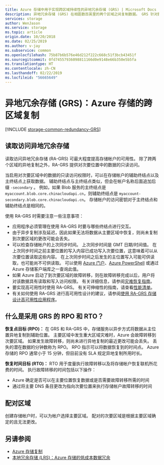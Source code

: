 ```yaml
---
title: Azure 存储中用于实现跨区域持续性的异地冗余存储 (GRS) | Microsoft Docs
description: 异地冗余存储 (GRS) 在相距数百英里的两个区域之间复制数据。 GRS 针对数据中心内的硬件故障以及区域性灾难提供保护。
services: storage
author: WenJason
ms.service: storage
ms.topic: article
origin.date: 10/20/2018
ms.date: 02/25/2019
ms.author: v-jay
ms.subservice: common
ms.openlocfilehash: 75b87b6b576e46d212f222c668c51f3bcb43451f
ms.sourcegitcommit: 0fd74557936098811166d0e9148e66b350e5b5fa
ms.translationtype: HT
ms.contentlocale: zh-CN
ms.lasthandoff: 02/22/2019
ms.locfileid: "56665649"
---
```

# <a name="geo-redundant-storage-grs-cross-regional-replication-for-azure-storage"></a>异地冗余存储 (GRS)：Azure 存储的跨区域复制
[!INCLUDE [storage-common-redundancy-GRS](../../../includes/storage-common-redundancy-grs.md)]

## <a name="read-access-geo-redundant-storage"></a>读取访问异地冗余存储
读取访问异地冗余存储 (RA-GRS) 可最大程度提高存储帐户的可用性。 除了跨两个区域的异地复制之外，RA-GRS 提供对次要位置中的数据的只读访问。

当启用对次要区域中的数据的只读访问权限时，可以在存储帐户的辅助终结点以及主终结点上获取数据。 辅助终结点与主终结点类似，但会在帐户名称后面追加后缀 `-secondary` 。 例如，如果 Blob 服务的主终结点是 `myaccount.blob.core.chinacloudapi.cn`，则辅助终结点是 `myaccount-secondary.blob.core.chinacloudapi.cn`。 存储帐户的访问密钥对于主终结点和辅助终结点是相同的。

使用 RA-GRS 时需要注意一些注意事项：

* 应用程序必须管理在使用 RA-GRS 时要与哪些终结点进行交互。
* 由于异步复制涉及延迟，因此如果无法将数据从主要区域中恢复，则尚未复制到次要区域的更改可能会丢失。
* 可以检查存储帐户的上次同步时间。 上次同步时间是 GMT 日期/时间值。 在上次同步时间之前主要位置的写入内容已成功写入次要位置，这意味着可以从次要位置读取这些内容。 在上次同步时间之后发生的主位置写入可能可供读取，也可能尚不可供读取。 可以使用 [Azure 门户](https://portal.azure.cn/)、[Azure PowerShell](storage-powershell-guide-full.md) 或通过 Azure 存储客户端库之一查询此值。
* 如果 Azure 启动了到次要区域的故障转移，则在故障转移完成以后，用户将对该数据具有读取和写入访问权限。 有关详细信息，请参阅[灾难恢复指南](storage-disaster-recovery-guidance.md)。
* 要实现高可用性时使用 RA-GRS。 有关可伸缩性的指南，请查看[性能清单](storage-performance-checklist.md)。
* 有关如何使用 RA-GRS 进行高可用性设计的建议，请参阅[使用 RA-GRS 存储设计高可用性应用程序](storage-designing-ha-apps-with-ragrs.md)。

## <a name="what-is-the-rpo-and-rto-with-grs"></a>什么是采用 GRS 的 RPO 和 RTO？

**恢复点目标 (RPO)：** 在 GRS 和 RA-GRS 中，存储服务以异步方式将数据从主位置异地复制到辅助位置。 主要区域中发生重大区域灾难时，Azure 会故障转移到次要区域。 如果发生故障转移，则尚未进行异地复制的最近更改可能会丢失。 丢失的潜在数据的分钟数称为 RPO。 RPO 指示可以将数据恢复到的时间点。 Azure 存储的 RPO 通常小于 15 分钟，但目前没有 SLA 规定异地复制所用时长。

**恢复时间目标 (RTO)：** RTO 用于度量执行故障转移以及将存储帐户恢复联机所花费的时间。 执行故障转移的时间包括以下操作：

   * Azure 确定是否可以在主要位置恢复数据或是否需要故障转移所需的时间
   * 通过将主要 DNS 条目更改为指向次要位置来执行存储帐户故障转移的时间

## <a name="paired-regions"></a>配对区域 
创建存储帐户时，可以为帐户选择主要区域。 配对的次要区域是根据主要区域确定的且无法更改。

## <a name="see-also"></a>另请参阅
- [Azure 存储复制](storage-redundancy.md)
- [本地冗余存储 (LRS)：Azure 存储的低成本数据冗余](storage-redundancy-lrs.md)
